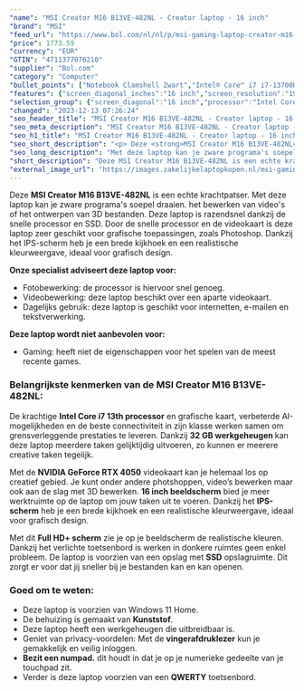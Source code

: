 ```yaml
---
"name": "MSI Creator M16 B13VE-482NL - Creator laptop - 16 inch"
"brand": "MSI"
"feed_url": "https://www.bol.com/nl/nl/p/msi-gaming-laptop-creator-m16-b13ve-482nl/9300000145270422"
"price": 1773.59
"currency": "EUR"
"GTIN": "4711377076210"
"supplier": "Bol.com"
"category": "Computer"
"bullet_points": ["Notebook Clamshell Zwart","Intel® Core™ i7 i7-13700H","40,6 cm (16\") Full HD+ 1920 x 1200 Pixels","32 GB LPDDR5-SDRAM 5200 MHz","1 TB SSD","NVIDIA GeForce RTX 4050 6 GB Intel Iris Xe Graphics","Wi-Fi 6 (802.11ax) Ethernet LAN 10,100,1000 Mbit/s Bluetooth 5.2","53,5 Wh 200 W","Windows 11 Home"]
"features": {"screen_diagonal_inches":"16 inch","screen_resolution":"1920 x 1200 Pixels","processor_family":"Intel® Core™ i7","memory_size":"32 GB","memory_type":"LPDDR5-SDRAM","total_storage_space":"1 TB","graphics_card":"NVIDIA GeForce RTX 4050","graphics_memory_size":"6 GB","operating_system":"Windows 11 Home","battery_capacity":"53,5 Wh","width":"359 mm","depth":"259 mm","height":"23,9 mm","weight":"2,26 kg","graphics":"WUXGA","purpose_laptop":"Creative"}
"selection_group": {"screen_diagonal":"16 inch","processor":"Intel Core i7","changed_price_past_3_days":false,"product_family":"Creator"}
"changed": "2023-12-13 07:26:24"
"seo_header_title": "MSI Creator M16 B13VE-482NL - Creator laptop - 16 inch"
"seo_meta_description": "MSI Creator M16 B13VE-482NL - Creator laptop - 16 inch"
"seo_h1_title": "MSI Creator M16 B13VE-482NL - Creator laptop - 16 inch"
"seo_short_description": "<p> Deze <strong>MSI Creator M16 B13VE-482NL</strong> is een echte krachtpatser."
"seo_long_description": "Met deze laptop kan je zware programa's soepel draaien. het bewerken van video's of het ontwerpen van 3D bestanden. Deze laptop is razendsnel dankzij de snelle processor en SSD. Door de snelle processor en de videokaart is deze laptop zeer geschikt voor grafische toepassingen, zoals Photoshop. Dankzij het IPS-scherm heb je een brede kijkhoek en een realistische kleurweergave, ideaal voor grafisch design.  </p> <p> <strong>Onze specialist adviseert deze laptop voor:</strong> </p> <ul> <li>Fotobewerking: de processor is hiervoor snel genoeg. </li> <li>Videobewerking: deze laptop beschikt over een aparte videokaart. </li> <li>Dagelijks gebruik: deze laptop is geschikt voor internetten, e-mailen en tekstverwerking. </li> </ul> <p> <strong>Deze laptop wordt niet aanbevolen voor:</strong> </p> <ul> <li>Gaming: heeft niet de eigenschappen voor het spelen van de meest recente games. </li> </ul> <h3> </h3> <h3>Belangrijkste kenmerken van de MSI Creator M16 B13VE-482NL:</h3> <p> De krachtige <strong>Intel Core i7 13th processor</strong> en grafische kaart, verbeterde AI-mogelijkheden en de beste connectiviteit in zijn klasse werken samen om grensverleggende prestaties te leveren. Dankzij <strong>32 GB werkgeheugen </strong>kan deze laptop meerdere taken gelijktijdig uitvoeren, zo kunnen er meerere creative taken tegelijk. </p> <p> Met de <strong>NVIDIA GeForce RTX 4050</strong> videokaart kan je helemaal los op creatief gebied. Je kunt onder andere photshoppen, video’s bewerken maar ook aan de slag met 3D bewerken. <strong>16 inch beeldscherm</strong> bied je meer werktruimte op de laptop om jouw taken uit te voeren. Dankzij het <strong>IPS-scherm</strong> heb je een brede kijkhoek en een realistische kleurweergave, ideaal voor grafisch design. </p> <p> Met dit <strong>Full HD+ scherm</strong> zie je op je beeldscherm de realistische kleuren. Dankzij het verlichte toetsenbord is werken in donkere ruimtes geen enkel probleem. De laptop is voorzien van een opslag met <strong>SSD</strong> opslagruimte. Dit zorgt er voor dat jij sneller bij je bestanden kan en kan openen. </p> <h3>Goed om te weten:</h3> <ul> <li>Deze laptop is voorzien van Windows 11 Home. </li> <li>De behuizing is gemaakt van <strong>Kunststof</strong>. </li> <li>Deze laptop heeft een werkgeheugen die uitbreidbaar is. </li> <li>Geniet van privacy-voordelen: Met de <strong>vingerafdruklezer</strong> kun je gemakkelijk en veilig inloggen. </li> <li><strong>Bezit een numpad. </strong> dit houdt in dat je op je numerieke gedeelte van je touchpad zit. </li> <li>Verder is deze laptop voorzien van een <strong>QWERTY</strong> toetsenbord. </li> </ul>"
"short_description": "Deze MSI Creator M16 B13VE-482NL is een echte krachtpatser. Met deze laptop kan je zware programa's soepel draaien. het bewerken van video's of het ontwerpen van 3D bestanden. Deze laptop is razendsnel dankzij de snelle processor en SSD. Door de snelle processor en de videokaart is deze laptop zeer geschikt voor grafische toepassingen, zoals Photoshop. Dankzij het IPS-scherm heb je een brede kijkhoek en een realistische kleurweergave, ideaal voor grafisch design. Onze specialist adviseert deze laptop voor: Fotobewerking: de processor is hiervoor snel genoeg. Videobewerking: deze laptop beschikt over een aparte videokaart. Dagelijks gebruik: deze laptop is geschikt voor internetten, e-mailen en tekstverwerking. Deze laptop wordt niet aanbevolen voor: Gaming: heeft niet de eigenschappen voor het spelen van de meest recente games. Belangrijkste kenmerken van de MSI Creator M16 B13VE-482NL: De krachtige Intel Core i7 13th processor en grafische kaart, verbeterde AI-mogelijkheden en de beste connectiviteit in zijn klasse werken samen om grensverleggende prestaties te leveren. Dankzij 32 GB werkgeheugen kan deze laptop meerdere taken gelijktijdig uitvoeren, zo kunnen er meerere creative taken tegelijk. Met de NVIDIA GeForce RTX 4050 videokaart kan je helemaal los op creatief gebied. Je kunt onder andere photshoppen, video’s bewerken maar ook aan de slag met 3D bewerken. 16 inch beeldscherm bied je meer werktruimte op de laptop om jouw taken uit te voeren. Dankzij het IPS-scherm heb je een brede kijkhoek en een realistische kleurweergave, ideaal voor grafisch design. Met dit Full HD+ scherm zie je op je beeldscherm de realistische kleuren. Dankzij het verlichte toetsenbord is werken in donkere ruimtes geen enkel probleem. De laptop is voorzien van een opslag met SSD opslagruimte. Dit zorgt er voor dat jij sneller bij je bestanden kan en kan openen. Goed om te weten: Deze laptop is voorzien van Windows 11 Home. De behuizing is gemaakt van Kunststof. Deze laptop heeft een werkgeheugen die uitbreidbaar is. Geniet van privacy-voordelen: Met de vingerafdruklezer kun je gemakkelijk en veilig inloggen. Bezit een numpad. dit houdt in dat je op je numerieke gedeelte van je touchpad zit. Verder is deze laptop voorzien van een QWERTY toetsenbord."
"external_image_url": "https://images.zakelijkelaptopkopen.nl/msi-gaming-laptop-creator-m16-b13ve-482nl.webp"
---
```


<p> Deze <strong>MSI Creator M16 B13VE-482NL</strong> is een echte krachtpatser. Met deze laptop kan je zware programa's soepel draaien. het bewerken van video's of het ontwerpen van 3D bestanden. Deze laptop is razendsnel dankzij de snelle processor en SSD. Door de snelle processor en de videokaart is deze laptop zeer geschikt voor grafische toepassingen, zoals Photoshop. Dankzij het IPS-scherm heb je een brede kijkhoek en een realistische kleurweergave, ideaal voor grafisch design.  </p> <p> <strong>Onze specialist adviseert deze laptop voor:</strong> </p> <ul> <li>Fotobewerking: de processor is hiervoor snel genoeg.</li> <li>Videobewerking: deze laptop beschikt over een aparte videokaart.</li> <li>Dagelijks gebruik: deze laptop is geschikt voor internetten, e-mailen en tekstverwerking. </li> </ul> <p> <strong>Deze laptop wordt niet aanbevolen voor:</strong> </p> <ul> <li>Gaming: heeft niet de eigenschappen voor het spelen van de meest recente games. </li> </ul> <h3> </h3> <h3>Belangrijkste kenmerken van de MSI Creator M16 B13VE-482NL:</h3> <p> De krachtige <strong>Intel Core i7 13th processor</strong> en grafische kaart, verbeterde AI-mogelijkheden en de beste connectiviteit in zijn klasse werken samen om grensverleggende prestaties te leveren. Dankzij <strong>32 GB werkgeheugen </strong>kan deze laptop meerdere taken gelijktijdig uitvoeren, zo kunnen er meerere creative taken tegelijk. </p> <p> Met de <strong>NVIDIA GeForce RTX 4050</strong> videokaart kan je helemaal los op creatief gebied. Je kunt onder andere photshoppen, video’s bewerken maar ook aan de slag met 3D bewerken. <strong>16 inch beeldscherm</strong> bied je meer werktruimte op de laptop om jouw taken uit te voeren. Dankzij het <strong>IPS-scherm</strong> heb je een brede kijkhoek en een realistische kleurweergave, ideaal voor grafisch design. </p> <p> Met dit <strong>Full HD+ scherm</strong> zie je op je beeldscherm de realistische kleuren. Dankzij het verlichte toetsenbord is werken in donkere ruimtes geen enkel probleem. De laptop is voorzien van een opslag met <strong>SSD</strong> opslagruimte. Dit zorgt er voor dat jij sneller bij je bestanden kan en kan openen. </p> <h3>Goed om te weten:</h3> <ul> <li>Deze laptop is voorzien van Windows 11 Home.</li> <li>De behuizing is gemaakt van <strong>Kunststof</strong>.</li> <li>Deze laptop heeft een werkgeheugen die uitbreidbaar is.</li> <li>Geniet van privacy-voordelen: Met de <strong>vingerafdruklezer</strong> kun je gemakkelijk en veilig inloggen.</li> <li><strong>Bezit een numpad.</strong> dit houdt in dat je op je numerieke gedeelte van je touchpad zit.</li> <li>Verder is deze laptop voorzien van een <strong>QWERTY</strong> toetsenbord.</li> </ul>